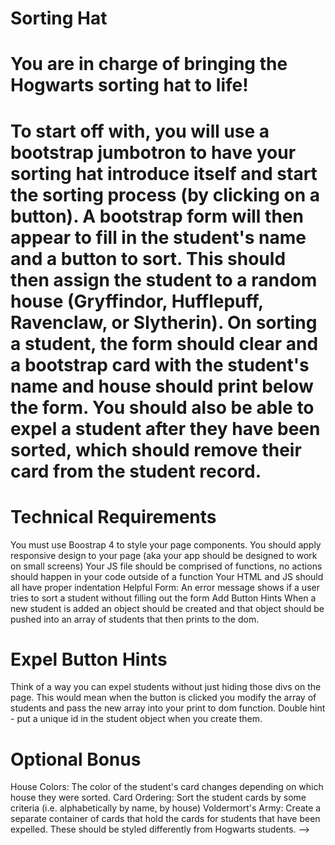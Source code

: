 # Sorting Hat
# You are in charge of bringing the Hogwarts sorting hat to life!

# To start off with, you will use a bootstrap jumbotron to have your sorting hat introduce itself and start the sorting process (by clicking on a button). A bootstrap form will then appear to fill in the student's name and a button to sort. This should then assign the student to a random house (Gryffindor, Hufflepuff, Ravenclaw, or Slytherin). On sorting a student, the form should clear and a bootstrap card with the student's name and house should print below the form. You should also be able to expel a student after they have been sorted, which should remove their card from the student record.

# Technical Requirements 
 You must use Boostrap 4 to style your page components.
You should apply responsive design to your page (aka your app should be designed to work on small screens)
Your JS file should be comprised of functions, no actions should happen in your code outside of a function
Your HTML and JS should all have proper indentation
Helpful Form: An error message shows if a user tries to sort a student without filling out the form
Add Button Hints
When a new student is added an object should be created and that object should be pushed into an array of students that then prints to the dom.

# Expel Button Hints
Think of a way you can expel students without just hiding those divs on the page. This would mean when the button is clicked you modify the array of students and pass the new array into your print to dom function. Double hint - put a unique id in the student object when you create them.

# Optional Bonus
House Colors: The color of the student's card changes depending on which house they were sorted.
Card Ordering: Sort the student cards by some criteria (i.e. alphabetically by name, by house)
Voldermort's Army: Create a separate container of cards that hold the cards for students that have been expelled. These should be styled differently from Hogwarts students. -->
